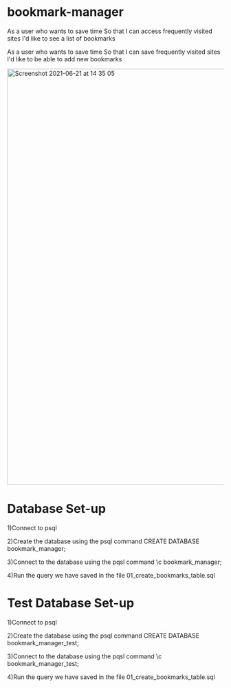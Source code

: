 # bookmark-manager
As a user who wants to save time
So that I can access frequently visited sites
I'd like to see a list of bookmarks

As a user who wants to save time
So that I can save frequently visited sites
I'd like to be able to add new bookmarks 


<img width="965" alt="Screenshot 2021-06-21 at 14 35 05" src="https://user-images.githubusercontent.com/83732364/122786259-0846d600-d2ac-11eb-9ac3-4d7d422250e6.png">

# Database Set-up
1)Connect to psql

2)Create the database using the psql command CREATE DATABASE bookmark_manager;

3)Connect to the database using the pqsl command \c bookmark_manager;

4)Run the query we have saved in the file 01_create_bookmarks_table.sql

# Test Database Set-up
1)Connect to psql

2)Create the database using the psql command CREATE DATABASE bookmark_manager_test;

3)Connect to the database using the pqsl command \c bookmark_manager_test;

4)Run the query we have saved in the file 01_create_bookmarks_table.sql
